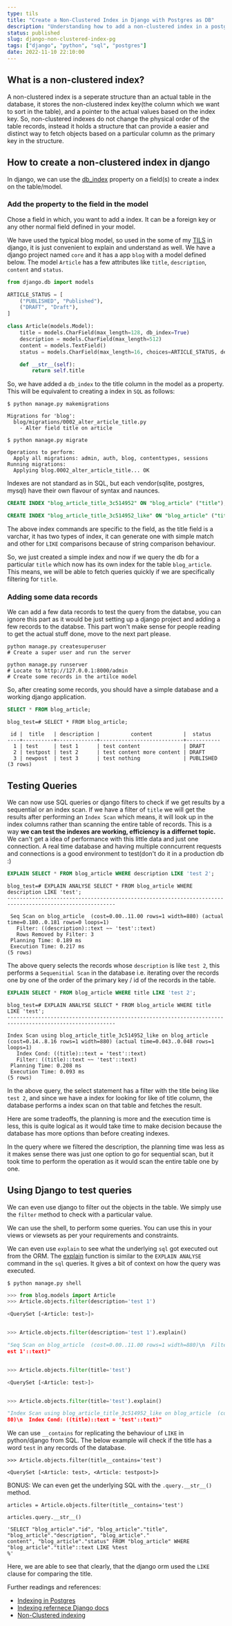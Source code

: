 ```yaml
---
type: tils
title: "Create a Non-Clustered Index in Django with Postgres as DB"
description: "Understanding how to add a non-clustered index in a postgres database in a django project."
status: published
slug: django-non-clustered-index-pg
tags: ["django", "python", "sql", "postgres"]
date: 2022-11-10 22:10:00
---
```


## What is a non-clustered index?

A non-clustered index is a seperate structure than an actual table in the database, it stores the non-clustered index key(the column which we want to sort in the table), and a pointer to the actual values based on the index key. So, non-clustered indexes do not change the physical order of the table records, instead it holds a structure that can provide a easier and distinct way to fetch objects based on a particular column as the primary key in the structure.

## How to create a non-clustered index in django

In django, we can use the [db_index](https://docs.djangoproject.com/en/4.1/ref/models/indexes/) property on a field(s) to create a index on the table/model. 

### Add the property to the field in the model

Chose a field in which, you want to add a index. It can be a foreign key or any other normal field defined in your model.

We have used the typical blog model, so used in the some of my [TILS](https://www.meetgor.com/tils/) in django, it is just convenient to explain and understand as well. We have a django project named `core` and it has a app `blog` with a model defined below. The model `Article` has a few attributes like `title`, `description`, `content` and `status`.

```python
from django.db import models

ARTICLE_STATUS = [
    ("PUBLISHED", "Published"),
    ("DRAFT", "Draft"),
]

class Article(models.Model):
    title = models.CharField(max_length=128, db_index=True)
    description = models.CharField(max_length=512)
    content = models.TextField()
    status = models.CharField(max_length=16, choices=ARTICLE_STATUS, default="DRAFT")

    def __str__(self):
        return self.title
```

So, we have added a `db_index` to the title column in the model as a property. This will be equivalent to creating a index in `SQL` as follows:

```
$ python manage.py makemigrations

Migrations for 'blog':
  blog/migrations/0002_alter_article_title.py
    - Alter field title on article
```

```
$ python manage.py migrate

Operations to perform:
  Apply all migrations: admin, auth, blog, contenttypes, sessions
Running migrations:
  Applying blog.0002_alter_article_title... OK

```

Indexes are not standard as in SQL, but each vendor(sqlite, postgres, mysql) have their own flavour of syntax and naunces.

```sql
CREATE INDEX "blog_article_title_3c514952" ON "blog_article" ("title");

CREATE INDEX "blog_article_title_3c514952_like" ON "blog_article" ("title" varchar_pattern_ops);
```

The above index commands are specific to the field, as the title field is a varchar, it has two types of index, it can generate one with simple match and other for `LIKE` comparisons because of string comparison behaviour.

So, we just created a simple index and now if we query the db for a particular `title` which now has its own index for the table `blog_article`. This means, we will be able to fetch queries quickly if we are specifically filtering for `title`.

### Adding some data records

We can add a few data records to test the query from the databse, you can ignore this part as it would be just setting up a django project and adding a few records to the databse. This part won't make sense for people reading to get the actual stuff done, move to the next part please.

```
python manage.py createsuperuser
# Create a super user and run the server

python manage.py runserver
# Locate to http://127.0.0.1:8000/admin
# Create some records in the artilce model
```

So, after creating some records, you should have a simple database and a working django application.

```sql
SELECT * FROM blog_article;
```
```
blog_test=# SELECT * FROM blog_article;

 id |  title   | description |          content          |  status   
----+----------+-------------+---------------------------+-----------
  1 | test     | test 1      | test content              | DRAFT
  2 | testpost | test 2      | test content more content | DRAFT
  3 | newpost  | test 3      | test nothing              | PUBLISHED
(3 rows)
```

## Testing Queries

We can now use SQL queries or django filters to check if we get results by a sequential or an index scan. If we have a filter of `title` we will get the results after performing an `Index Scan` which means, it will look up in the index columns rather than scanning the entire table of records. This is a way **we can test the indexes are working, efficiency is a differnet topic.** We can't get a idea of performance with this little data and just one connection. A real time database and having multiple conncurrent requests and connections is a good environment to test(don't do it in a production db :)


```sql
EXPLAIN SELECT * FROM blog_article WHERE description LIKE 'test 2';
```

```
blog_test=# EXPLAIN ANALYSE SELECT * FROM blog_article WHERE description LIKE 'test';
---------------------------------------------------------------------------------------------------------

 Seq Scan on blog_article  (cost=0.00..11.00 rows=1 width=880) (actual time=0.180..0.181 rows=0 loops=1)
   Filter: ((description)::text ~~ 'test'::text)
   Rows Removed by Filter: 3
 Planning Time: 0.189 ms
 Execution Time: 0.217 ms
(5 rows)

```

The above query selects the records whose `description` is like `test 2`, this performs a `Sequenitial Scan` in the database i.e. iterating over the records one by one of the order of the primary key / id of the records in the table. 

```sql
EXPLAIN SELECT * FROM blog_article WHERE title LIKE 'test 2';
```

```
blog_test=# EXPLAIN ANALYSE SELECT * FROM blog_article WHERE title LIKE 'test';
---------------------------------------------------------------------------------------------------------

Index Scan using blog_article_title_3c514952_like on blog_article  (cost=0.14..8.16 rows=1 width=880) (actual time=0.043..0.048 rows=1 loops=1)
   Index Cond: ((title)::text = 'test'::text)
   Filter: ((title)::text ~~ 'test'::text)
 Planning Time: 0.208 ms
 Execution Time: 0.093 ms
(5 rows)
```

In the above query, the select statement has a filter with the title being like `test 2`, and since we have a index for looking for like of title column, the database performs a index scan on that table and fetches the result.

Here are some tradeoffs, the planning is more and the execution time is less, this is quite logical as it would take time to make decision because the database has more options than before creating indexes.

In the query where we filtered the description, the planning time was less as it makes sense there was just one option to go for sequential scan, but it took time to perform the operation as it would scan the entire table one by one.

## Using Django to test queries

We can even use django to filter out the objects in the table. We simply use the `filter` method to check with a particular value.

We can use the shell, to perform some queries. You can use this in your views or viewsets as per your requirements and constraints.

We can even use `explain` to see what the underlying `sql` got executed out from the ORM. The [explain](https://docs.djangoproject.com/en/3.1/ref/models/querysets/#explain) function is similar to the `EXPLAIN ANALYSE` command in the `sql` queries. It gives a bit of context on how the query was executed.

```
$ python manage.py shell
```

```python
>>> from blog.models import Article                                                                
>>> Article.objects.filter(description='test 1')                                                   

<QuerySet [<Article: test>]>                                                                       


>>> Article.objects.filter(description='test 1').explain()                                         

"Seq Scan on blog_article  (cost=0.00..11.00 rows=1 width=880)\n  Filter: ((description)::text = 't
est 1'::text)"                                                                                     


>>> Article.objects.filter(title='test')                                                           

<QuerySet [<Article: test>]>                                                                       


>>> Article.objects.filter(title='test').explain()                                                 

"Index Scan using blog_article_title_3c514952_like on blog_article  (cost=0.14..8.16 rows=1 width=8
80)\n  Index Cond: ((title)::text = 'test'::text)"                                                 

```

We can use `__contains` for replicating the behaviour of `LIKE` in python/django from SQL. The below example will check if the title has a word `test` in any records of the database.

```
>>> Article.objects.filter(title__contains='test')

<QuerySet [<Article: test>, <Article: testpost>]> 
```

BONUS: We can even get the underlying SQL with the `.query.__str__()` method. 

```
articles = Article.objects.filter(title__contains='test')

articles.query.__str__()
```

```
'SELECT "blog_article"."id", "blog_article"."title", "blog_article"."description", "blog_article"."
content", "blog_article"."status" FROM "blog_article" WHERE "blog_article"."title"::text LIKE %test
%'
```

Here, we are able to see that clearly, that the django orm used the `LIKE` clause for comparing the title.

Further readings and references: 

- [Indexing in Postgres](https://medium.com/geekculture/indexing-in-postgres-db-4cf502ce1b4e)
- [Indexing refernece Django docs](https://docs.djangoproject.com/en/4.1/ref/models/indexes/)
- [Non-Clustered indexing](https://gudevsoc.com/what-is-non-clustered-index-in-sql-with-example/)
